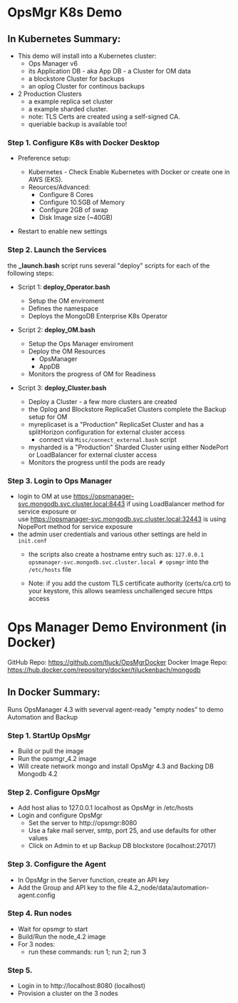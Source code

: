 # OpsMgr K8s Demo

## In Kubernetes Summary:

- This demo will install into a Kubernetes cluster:
  * Ops Manager v6 
  * its Application DB - aka App DB - a Cluster for OM data
  * a blockstore Cluster for backups
  * an oplog Cluster for continous backups
- 2 Production Clusters
  * a example replica set cluster
  * a example sharded cluster.
  * note: TLS Certs are created using a self-signed CA.
  * queriable backup is available too!
	  

### Step 1. Configure K8s with Docker Desktop
- Preference setup:
	* Kubernetes - Check Enable Kubernetes with Docker or create one in AWS (EKS).
	* Reources/Advanced: 
		* Configure 8 Cores
		* Configure 10.5GB of Memory
		* Configure 2GB of swap
		* Disk Image size (~40GB)
		
- Restart to enable new settings

### Step 2. Launch the Services
the **_launch.bash** script runs several "deploy" scripts for each of the following steps:

- Script 1: **deploy_Operator.bash**
	- Setup the OM enviroment
	- Defines the namespace
	- Deploys the MongoDB Enterprise K8s Operator

- Script 2: **deploy_OM.bash**
	- Setup the Ops Manager enviroment
  	- Deploy the OM Resources
  		- OpsManager
  		- AppDB 
  	- Monitors the progress of OM for Readiness

- Script 3: **deploy_Cluster.bash** 
	- Deploy a Cluster - a few more clusters are created
	- the Oplog and Blockstore ReplicaSet Clusters complete the Backup setup for OM
	- myreplicaset is a "Production" ReplicaSet Cluster and has a splitHorizon configuration for external cluster access
		- connect via ```Misc/connect_external.bash``` script
	- mysharded is a "Production" Sharded Cluster using either NodePort or LoadBalancer for external cluster access
	- Monitors the progress until the pods are ready
	
### Step 3. Login to Ops Manager
- login to OM at 
    use https://opsmanager-svc.mongodb.svc.cluster.local:8443 if using LoadBalancer method for service exposure
    or  
    use https://opsmanager-svc.mongodb.svc.cluster.local:32443 is using NopePort method for service exposure
- the admin user credentials and various other settings are held in ```init.conf```
	- the scripts also create a hostname entry such as:
	```127.0.0.1       opsmanager-svc.mongodb.svc.cluster.local # opsmgr```
	into the ```/etc/hosts``` file

	- Note: if you add the custom TLS certificate authority (certs/ca.crt) to your keystore, this allows seamless unchallenged secure https access

# Ops Manager Demo Environment (in Docker)

GitHub Repo:             https://github.com/tluck/OpsMgrDocker
Docker Image Repo:     https://hub.docker.com/repository/docker/tjluckenbach/mongodb

## In Docker Summary:
Runs OpsManager 4.3 with severval agent-ready "empty nodes" to demo Automation and Backup

### Step 1. StartUp OpsMgr
- Build or pull the image
- Run the opsmgr_4.2 image
- Will create network mongo and install OpsMgr 4.3 and Backing DB Mongodb 4.2

### Step 2. Configure OpsMgr
- Add host alias to 127.0.0.1 localhost as OpsMgr in /etc/hosts
- Login and configure OpsMgr 
  - Set the server to http://opsmgr:8080
  - Use a fake mail server, smtp, port 25, and use defaults for other values
  - Click on Admin to et up Backup DB blockstore (localhost:27017)

### Step 3. Configure the Agent
- In OpsMgr in the Server function, create an API key
- Add the Group and API key to the file 4.2_node/data/automation-agent.config

### Step 4. Run nodes
- Wait for opsmgr to start
- Build/Run the node_4.2 image
- For 3 nodes: 
    - run these commands: run 1; run 2; run 3

### Step 5.
- Login in to http://localhost:8080 (localhost)
- Provision a cluster on the 3 nodes
